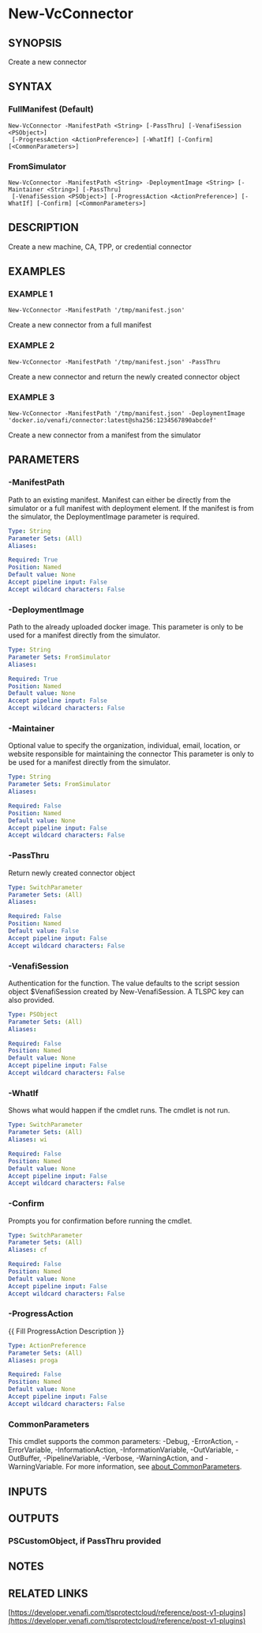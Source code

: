 # New-VcConnector

## SYNOPSIS
Create a new connector

## SYNTAX

### FullManifest (Default)
```
New-VcConnector -ManifestPath <String> [-PassThru] [-VenafiSession <PSObject>]
 [-ProgressAction <ActionPreference>] [-WhatIf] [-Confirm] [<CommonParameters>]
```

### FromSimulator
```
New-VcConnector -ManifestPath <String> -DeploymentImage <String> [-Maintainer <String>] [-PassThru]
 [-VenafiSession <PSObject>] [-ProgressAction <ActionPreference>] [-WhatIf] [-Confirm] [<CommonParameters>]
```

## DESCRIPTION
Create a new machine, CA, TPP, or credential connector

## EXAMPLES

### EXAMPLE 1
```
New-VcConnector -ManifestPath '/tmp/manifest.json'
```

Create a new connector from a full manifest

### EXAMPLE 2
```
New-VcConnector -ManifestPath '/tmp/manifest.json' -PassThru
```

Create a new connector and return the newly created connector object

### EXAMPLE 3
```
New-VcConnector -ManifestPath '/tmp/manifest.json' -DeploymentImage 'docker.io/venafi/connector:latest@sha256:1234567890abcdef'
```

Create a new connector from a manifest from the simulator

## PARAMETERS

### -ManifestPath
Path to an existing manifest.
Manifest can either be directly from the simulator or a full manifest with deployment element.
If the manifest is from the simulator, the DeploymentImage parameter is required.

```yaml
Type: String
Parameter Sets: (All)
Aliases:

Required: True
Position: Named
Default value: None
Accept pipeline input: False
Accept wildcard characters: False
```

### -DeploymentImage
Path to the already uploaded docker image.
This parameter is only to be used for a manifest directly from the simulator.

```yaml
Type: String
Parameter Sets: FromSimulator
Aliases:

Required: True
Position: Named
Default value: None
Accept pipeline input: False
Accept wildcard characters: False
```

### -Maintainer
Optional value to specify the organization, individual, email, location, or website responsible for maintaining the connector
This parameter is only to be used for a manifest directly from the simulator.

```yaml
Type: String
Parameter Sets: FromSimulator
Aliases:

Required: False
Position: Named
Default value: None
Accept pipeline input: False
Accept wildcard characters: False
```

### -PassThru
Return newly created connector object

```yaml
Type: SwitchParameter
Parameter Sets: (All)
Aliases:

Required: False
Position: Named
Default value: False
Accept pipeline input: False
Accept wildcard characters: False
```

### -VenafiSession
Authentication for the function.
The value defaults to the script session object $VenafiSession created by New-VenafiSession.
A TLSPC key can also provided.

```yaml
Type: PSObject
Parameter Sets: (All)
Aliases:

Required: False
Position: Named
Default value: None
Accept pipeline input: False
Accept wildcard characters: False
```

### -WhatIf
Shows what would happen if the cmdlet runs.
The cmdlet is not run.

```yaml
Type: SwitchParameter
Parameter Sets: (All)
Aliases: wi

Required: False
Position: Named
Default value: None
Accept pipeline input: False
Accept wildcard characters: False
```

### -Confirm
Prompts you for confirmation before running the cmdlet.

```yaml
Type: SwitchParameter
Parameter Sets: (All)
Aliases: cf

Required: False
Position: Named
Default value: None
Accept pipeline input: False
Accept wildcard characters: False
```

### -ProgressAction
{{ Fill ProgressAction Description }}

```yaml
Type: ActionPreference
Parameter Sets: (All)
Aliases: proga

Required: False
Position: Named
Default value: None
Accept pipeline input: False
Accept wildcard characters: False
```

### CommonParameters
This cmdlet supports the common parameters: -Debug, -ErrorAction, -ErrorVariable, -InformationAction, -InformationVariable, -OutVariable, -OutBuffer, -PipelineVariable, -Verbose, -WarningAction, and -WarningVariable. For more information, see [about_CommonParameters](http://go.microsoft.com/fwlink/?LinkID=113216).

## INPUTS

## OUTPUTS

### PSCustomObject, if PassThru provided
## NOTES

## RELATED LINKS

[https://developer.venafi.com/tlsprotectcloud/reference/post-v1-plugins](https://developer.venafi.com/tlsprotectcloud/reference/post-v1-plugins)

